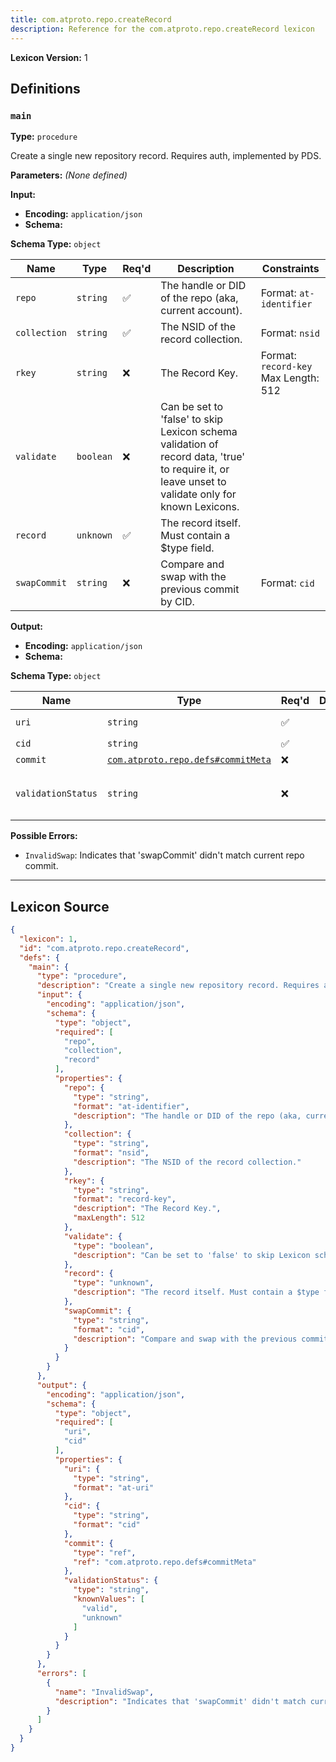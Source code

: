 ```yaml
---
title: com.atproto.repo.createRecord
description: Reference for the com.atproto.repo.createRecord lexicon
---
```

**Lexicon Version:** 1

## Definitions

<a name="main"></a>
### `main`

**Type:** `procedure`

Create a single new repository record. Requires auth, implemented by PDS.

**Parameters:** _(None defined)_

**Input:**

- **Encoding:** `application/json`
- **Schema:**

**Schema Type:** `object`

| Name | Type | Req'd  | Description | Constraints |
|------|------|----------|-------------|-------------|
| `repo` | `string` | ✅  | The handle or DID of the repo (aka, current account). | Format: `at-identifier` |
| `collection` | `string` | ✅  | The NSID of the record collection. | Format: `nsid` |
| `rkey` | `string` | ❌  | The Record Key. | Format: `record-key`<br/>Max Length: 512 |
| `validate` | `boolean` | ❌  | Can be set to 'false' to skip Lexicon schema validation of record data, 'true' to require it, or leave unset to validate only for known Lexicons. |  |
| `record` | `unknown` | ✅  | The record itself. Must contain a $type field. |  |
| `swapCommit` | `string` | ❌  | Compare and swap with the previous commit by CID. | Format: `cid` |
**Output:**

- **Encoding:** `application/json`
- **Schema:**

**Schema Type:** `object`

| Name | Type | Req'd  | Description | Constraints |
|------|------|----------|-------------|-------------|
| `uri` | `string` | ✅  |  | Format: `at-uri` |
| `cid` | `string` | ✅  |  | Format: `cid` |
| `commit` | [`com.atproto.repo.defs#commitMeta`](/lexicons/com/atproto/repo/com-atproto-repo-defs#commitmeta) | ❌  |  |  |
| `validationStatus` | `string` | ❌  |  | Known Values: `valid`, `unknown` |
**Possible Errors:**

- `InvalidSwap`: Indicates that 'swapCommit' didn't match current repo commit.

---

## Lexicon Source
```json
{
  "lexicon": 1,
  "id": "com.atproto.repo.createRecord",
  "defs": {
    "main": {
      "type": "procedure",
      "description": "Create a single new repository record. Requires auth, implemented by PDS.",
      "input": {
        "encoding": "application/json",
        "schema": {
          "type": "object",
          "required": [
            "repo",
            "collection",
            "record"
          ],
          "properties": {
            "repo": {
              "type": "string",
              "format": "at-identifier",
              "description": "The handle or DID of the repo (aka, current account)."
            },
            "collection": {
              "type": "string",
              "format": "nsid",
              "description": "The NSID of the record collection."
            },
            "rkey": {
              "type": "string",
              "format": "record-key",
              "description": "The Record Key.",
              "maxLength": 512
            },
            "validate": {
              "type": "boolean",
              "description": "Can be set to 'false' to skip Lexicon schema validation of record data, 'true' to require it, or leave unset to validate only for known Lexicons."
            },
            "record": {
              "type": "unknown",
              "description": "The record itself. Must contain a $type field."
            },
            "swapCommit": {
              "type": "string",
              "format": "cid",
              "description": "Compare and swap with the previous commit by CID."
            }
          }
        }
      },
      "output": {
        "encoding": "application/json",
        "schema": {
          "type": "object",
          "required": [
            "uri",
            "cid"
          ],
          "properties": {
            "uri": {
              "type": "string",
              "format": "at-uri"
            },
            "cid": {
              "type": "string",
              "format": "cid"
            },
            "commit": {
              "type": "ref",
              "ref": "com.atproto.repo.defs#commitMeta"
            },
            "validationStatus": {
              "type": "string",
              "knownValues": [
                "valid",
                "unknown"
              ]
            }
          }
        }
      },
      "errors": [
        {
          "name": "InvalidSwap",
          "description": "Indicates that 'swapCommit' didn't match current repo commit."
        }
      ]
    }
  }
}
```
